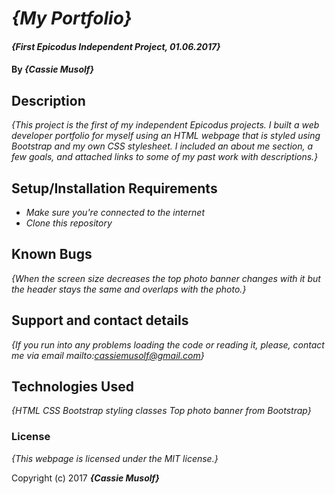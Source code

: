 # _{My Portfolio}_

#### _{First Epicodus Independent Project, 01.06.2017}_

#### By _**{Cassie Musolf}**_

## Description

_{This project is the first of my independent Epicodus projects. I built a web developer portfolio for myself using an HTML webpage that is styled using Bootstrap and my own CSS stylesheet. I included an about me section, a few goals, and attached links to some of my past work with descriptions.}_

## Setup/Installation Requirements

* _Make sure you're connected to the internet_
* _Clone this repository_

## Known Bugs

_{When the screen size decreases the top photo banner changes with it but the header stays the same and overlaps with the photo.}_

## Support and contact details

_{If you run into any problems loading the code or reading it, please, contact me via email mailto:cassiemusolf@gmail.com}_

## Technologies Used

_{HTML
  CSS
  Bootstrap styling classes
  Top photo banner from Bootstrap}_

### License

*{This webpage is licensed under the MIT license.}*

Copyright (c) 2017 **_{Cassie Musolf}_**
